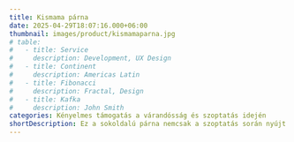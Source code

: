 ```yaml
---
title: Kismama párna
date: 2025-04-29T18:07:16.000+06:00
thumbnail: images/product/kismamaparna.jpg
# table:
#   - title: Service
#     description: Development, UX Design
#   - title: Continent
#     description: Americas Latin
#   - title: Fibonacci
#     description: Fractal, Design
#   - title: Kafka
#     description: John Smith
categories: Kényelmes támogatás a várandósság és szoptatás idején
shortDescription: Ez a sokoldalú párna nemcsak a szoptatás során nyújt kényelmet, hanem a terhesség alatt is tökéletes alvást biztosít a növekvő pocaknak. A szoptatás során enyhíti a hát- és nyakfájdalmakat, miközben támogatja a baba megfelelő pozicionálását. A levehető huzat könnyen tisztítható, így mindig friss és kényelmes marad.
---
```

